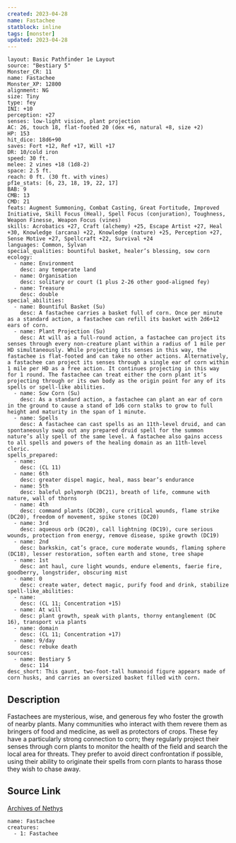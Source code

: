 ```yaml
---
created: 2023-04-28
name: Fastachee
statblock: inline
tags: [monster]
updated: 2023-04-28
---
```

```statblock
layout: Basic Pathfinder 1e Layout
source: "Bestiary 5"
Monster_CR: 11
name: Fastachee
Monster_XP: 12800
alignment: NG
size: Tiny
type: fey
INI: +10
perception: +27
senses: low-light vision, plant projection
AC: 26, touch 18, flat-footed 20 (dex +6, natural +8, size +2)
HP: 153
hit_dice: 18d6+90
saves: Fort +12, Ref +17, Will +17
DR: 10/cold iron
speed: 30 ft.
melee: 2 vines +18 (1d8-2)
space: 2.5 ft.
reach: 0 ft. (30 ft. with vines)
pf1e_stats: [6, 23, 18, 19, 22, 17]
BAB: 9
CMB: 13
CMD: 21
feats: Augment Summoning, Combat Casting, Great Fortitude, Improved Initiative, Skill Focus (Heal), Spell Focus (conjuration), Toughness, Weapon Finesse, Weapon Focus (vines)
skills: Acrobatics +27, Craft (alchemy) +25, Escape Artist +27, Heal +30, Knowledge (arcana) +22, Knowledge (nature) +25, Perception +27, Sense Motive +27, Spellcraft +22, Survival +24
languages: Common, Sylvan
special_qualities: bountiful basket, healer’s blessing, sow corn
ecology:
  - name: Environment
    desc: any temperate land
  - name: Organisation
    desc: solitary or court (1 plus 2-26 other good-aligned fey)
  - name: Treasure
    desc: double
special_abilities:
  - name: Bountiful Basket (Su)
    desc: A fastachee carries a basket full of corn. Once per minute as a standard action, a fastachee can refill its basket with 2d6+12 ears of corn.
  - name: Plant Projection (Su)
    desc: At will as a full-round action, a fastachee can project its senses through every non-creature plant within a radius of 1 mile per HD simultaneously. While projecting its senses in this way, the fastachee is flat-footed and can take no other actions. Alternatively, a fastachee can project its senses through a single ear of corn within 1 mile per HD as a free action. It continues projecting in this way for 1 round. The fastachee can treat either the corn plant it’s projecting through or its own body as the origin point for any of its spells or spell-like abilities.
  - name: Sow Corn (Su)
    desc: As a standard action, a fastachee can plant an ear of corn in the ground to cause a stand of 1d6 corn stalks to grow to full height and maturity in the span of 1 minute.
  - name: Spells
    desc: A fastachee can cast spells as an 11th-level druid, and can spontaneously swap out any prepared druid spell for the summon nature’s ally spell of the same level. A fastachee also gains access to all spells and powers of the healing domain as an 11th-level cleric.
spells_prepared:
  - name:
    desc: (CL 11)
  - name: 6th
    desc: greater dispel magic, heal, mass bear’s endurance
  - name: 5th
    desc: baleful polymorph (DC21), breath of life, commune with nature, wall of thorns
  - name: 4th
    desc: command plants (DC20), cure critical wounds, flame strike (DC20), freedom of movement, spike stones (DC20)
  - name: 3rd
    desc: aqueous orb (DC20), call lightning (DC19), cure serious wounds, protection from energy, remove disease, spike growth (DC19)
  - name: 2nd
    desc: barkskin, cat’s grace, cure moderate wounds, flaming sphere (DC18), lesser restoration, soften earth and stone, tree shape
  - name: 1st
    desc: ant haul, cure light wounds, endure elements, faerie fire, goodberry, longstrider, obscuring mist
  - name: 0
    desc: create water, detect magic, purify food and drink, stabilize
spell-like_abilities:
  - name:
    desc: (CL 11; Concentration +15)
  - name: At will
    desc: plant growth, speak with plants, thorny entanglement (DC 16), transport via plants
  - name: domain
    desc: (CL 11; Concentration +17)
  - name: 9/day
    desc: rebuke death
sources:
  - name: Bestiary 5
    desc: 114
desc_short: This gaunt, two-foot-tall humanoid figure appears made of corn husks, and carries an oversized basket filled with corn.
```
## Description
Fastachees are mysterious, wise, and generous fey who foster the growth of nearby plants. Many communities who interact with them revere them as bringers of food and medicine, as well as protectors of crops. These fey have a particularly strong connection to corn; they regularly project their senses through corn plants to monitor the health of the field and search the local area for threats. They prefer to avoid direct confrontation if possible, using their ability to originate their spells from corn plants to harass those they wish to chase away.
## Source Link
[Archives of Nethys](https://aonprd.com/MonsterDisplay.aspx?ItemName=Fastachee)
```encounter-table
name: Fastachee
creatures:
  - 1: Fastachee
```
